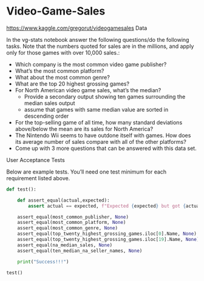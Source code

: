 # Video-Game-Sales

https://www.kaggle.com/gregorut/videogamesales Data

In the vg-stats notebook answer the following questions/do the following tasks. Note that the numbers quoted for sales are in the millions, and apply only for those games with over 10,000 sales.:

- Which company is the most common video game publisher?
- What’s the most common platform?
- What about the most common genre?
- What are the top 20 highest grossing games?
- For North American video game sales, what’s the median?
    - Provide a secondary output showing ten games surrounding the median sales output
    - assume that games with same median value are sorted in descending order
- For the top-selling game of all time, how many standard deviations above/below the mean are its sales for North America?
- The Nintendo Wii seems to have outdone itself with games. How does its average number of sales compare with all of the other platforms?
- Come up with 3 more questions that can be answered with this data set.


User Acceptance Tests

Below are example tests. You’ll need one test minimum for each requirement listed above.
```python
def test():

    def assert_equal(actual,expected):
        assert actual == expected, f"Expected {expected} but got {actual}"

    assert_equal(most_common_publisher, None)
    assert_equal(most_common_platform, None)
    assert_equal(most_common_genre, None)
    assert_equal(top_twenty_highest_grossing_games.iloc[0].Name, None)
    assert_equal(top_twenty_highest_grossing_games.iloc[19].Name, None)
    assert_equal(na_median_sales, None)
    assert_equal(ten_median_na_seller_names, None)

    print("Success!!!")

test()
```
